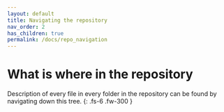 ```yaml
---
layout: default
title: Navigating the repository
nav_order: 2
has_children: true
permalink: /docs/repo_navigation
---
```


# What is where in the repository

Description of every file in every folder in the repository can be found by navigating down this tree.
{: .fs-6 .fw-300 }
